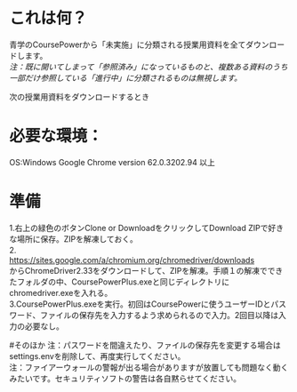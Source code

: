 # これは何？  
青学のCoursePowerから「未実施」に分類される授業用資料を全てダウンロードします。  
*注：既に開いてしまって「参照済み」になっているものと、複数ある資料のうち一部だけ参照している「進行中」に分類されるものは無視します。*


次の授業用資料をダウンロードするとき  
# 必要な環境：  
 OS:Windows  Google Chrome version 62.0.3202.94 以上  
  
# 準備  
1.右上の緑色のボタンClone or DownloadをクリックしてDownload ZIPで好きな場所に保存。ZIPを解凍しておく。  
2.　　　　https://sites.google.com/a/chromium.org/chromedriver/downloads  
  からChromeDriver2.33をダウンロードして、ZIPを解凍。手順１の解凍でできたフォルダの中、CoursePowerPlus.exeと同じディレクトリにchromedriver.exeを入れる。  
3.CoursePowerPlus.exeを実行。初回はCoursePowerに使うユーザーIDとパスワード、ファイルの保存先を入力するよう求められるので入力。2回目以降は入力の必要なし。  
  
  
#そのほか
注：パスワードを間違えたり、ファイルの保存先を変更する場合はsettings.envを削除して、再度実行してください。  
注：ファイアーウォールの警報が出る場合がありますが放置しても問題なく動くみたいです。セキュリティソフトの警告は各自黙らせてください。